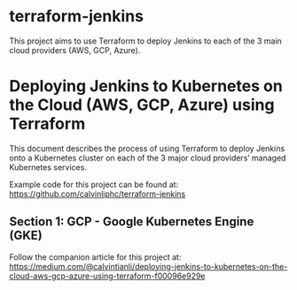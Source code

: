 # terraform-jenkins

This project aims to use Terraform to deploy Jenkins to each of the 3 main cloud providers (AWS, GCP, Azure).


# Deploying Jenkins to Kubernetes on the Cloud (AWS, GCP, Azure) using Terraform

This document describes the process of using Terraform to deploy Jenkins onto a Kubernetes cluster on each of the 3 major cloud providers’ managed Kubernetes services.

Example code for this project can be found at:
https://github.com/calvinliphc/terraform-jenkins


## Section 1: GCP - Google Kubernetes Engine (GKE)

Follow the companion article for this project at: https://medium.com/@calvintianli/deploying-jenkins-to-kubernetes-on-the-cloud-aws-gcp-azure-using-terraform-f00096e929e

